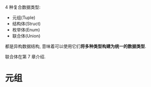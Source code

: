 
4 种复合数据类型:

* 元组(Tuple)
* 结构体(Struct)
* 枚举体(Enum)
* 联合体(Union)

都是异构数据结构, 意味着可以使用它们**将多种类型构建为统一的数据类型**.

联合体在第 7 章介绍.

# 元组

